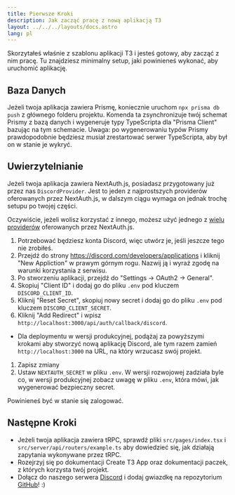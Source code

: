 ```yaml
---
title: Pierwsze Kroki
description: Jak zacząć pracę z nową aplikacją T3
layout: ../../../layouts/docs.astro
lang: pl
---
```


Skorzytałeś właśnie z szablonu aplikacji T3 i jesteś gotowy, aby zacząć z nim pracę. Tu znajdziesz minimalny setup, jaki powinieneś wykonać, aby uruchomić aplikację.

## Baza Danych

Jeżeli twoja aplikacja zawiera Prismę, koniecznie uruchom `npx prisma db push` z głównego folderu projektu. Komenda ta zsynchronizuje twój schemat Prismy z bazą danych i wygeneruje typy TypeScripta dla "Prisma Client" bazując na tym schemacie. Uwaga: po wygenerowaniu typów Prismy prawdopodobnie będziesz musiał zrestartować serwer TypeScripta, aby był on w stanie je wykryć.

## Uwierzytelnianie

Jeżeli twoja aplikacja zawiera NextAuth.js, posiadasz przygotowany już przez nas `DiscordProvider`. Jest to jeden z najprostszych providerów oferowanych przez NextAuth.js, w dalszym ciągu wymaga on jednak trochę setupu po twojej części.

Oczywiście, jeżeli wolisz korzystać z innego, możesz użyć jednego z [wielu providerów](https://next-auth.js.org/providers/) oferowanych przez NextAuth.js.

1. Potrzebować będziesz konta Discord, więc utwórz je, jeśli jeszcze tego nie zrobiłeś.
2. Przejdź do strony https://discord.com/developers/applications i kliknij "New Appliction" w prawym górnym rogu. Nazwij ją i wyraź zgodę na warunki korzystania z serwisu.
3. Po stworzeniu aplikacji, przejdź do "Settings → OAuth2 → General".
4. Skopiuj "Client ID" i dodaj go do pliku `.env` pod kluczem `DISCORD_CLIENT_ID`.
5. Kliknij "Reset Secret", skopiuj nowy secret i dodaj go do pliku `.env` pod kluczem `DISCORD_CLIENT_SECRET`.
6. Kliknij "Add Redirect" i wpisz `http://localhost:3000/api/auth/callback/discord`.

- Dla deploymentu w wersji produkcyjnej, podążaj za powyższymi krokami aby stworzyć nową aplikację Discord, ale tym razem zamień `http://localhost:3000` na URL, na który wrzucasz swój projekt.

1. Zapisz zmiany
2. Ustaw `NEXTAUTH_SECRET` w pliku `.env`. W wersji rozwojowej zadziała byle co, w wersji produkcyjnej zobacz uwagę w pliku `.env`, która mówi, jak wygenerować bezpieczny secret.

Powinieneś być w stanie się zalogować.

## Następne Kroki

- Jeżeli twoja aplikacja zawiera tRPC, sprawdź pliki `src/pages/index.tsx` i `src/server/api/routers/example.ts` aby dowiedzieć się, jak działają zapytania wykonywane przez tRPC.
- Rozejrzyj się po dokumentacji Create T3 App oraz dokumentacji paczek, z których korzysta twój projekt.
- Dołącz do naszego serwera [Discord](https://t3.gg/discord) i dodaj gwiazdkę na repozytorium [GitHub](https://github.com/t3-oss/create-t3-app)! :)
